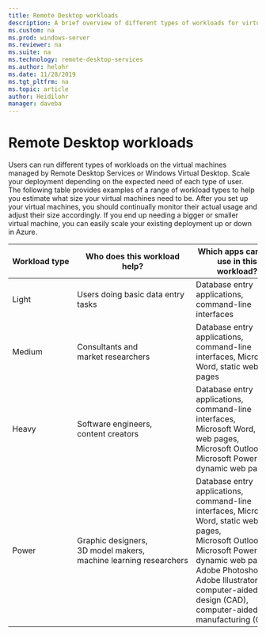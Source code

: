 ```yaml
---
title: Remote Desktop workloads
description: A brief overview of different types of workloads for virtual machines managed by Remote Desktop.
ms.custom: na
ms.prod: windows-server
ms.reviewer: na
ms.suite: na
ms.technology: remote-desktop-services
ms.author: helohr
ms.date: 11/28/2019
ms.tgt_pltfrm: na
ms.topic: article
author: Heidilohr
manager: daveba
---
```

# Remote Desktop workloads

Users can run different types of workloads on the virtual machines managed by Remote Desktop Services or Windows Virtual Desktop. Scale your deployment depending on the expected need of each type of user. The following table provides examples of a range of workload types to help you estimate what size your virtual machines need to be. After you set up your virtual machines, you should continually monitor their actual usage and adjust their size accordingly. If you end up needing a bigger or smaller virtual machine, you can easily scale your existing deployment up or down in Azure.

|Workload type|Who does this workload help?|Which apps can you use in this workload?|
|---|---|---|
|Light|Users doing basic data entry tasks|Database entry applications, command-line interfaces|
|Medium|Consultants and market researchers|Database entry applications, command-line interfaces, Microsoft Word, static web pages|
|Heavy|Software engineers, content creators|Database entry applications, command-line interfaces, Microsoft Word, static web pages, Microsoft Outlook, Microsoft PowerPoint, dynamic web pages|
|Power|Graphic designers, 3D model makers, machine learning researchers|Database entry applications, command-line interfaces, Microsoft Word, static web pages, Microsoft Outlook, Microsoft PowerPoint, dynamic web pages, Adobe Photoshop, Adobe Illustrator, computer-aided design (CAD), computer-aided manufacturing (CAM)|
